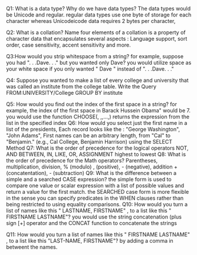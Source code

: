 

Q1: What is a data type? Why do we have data types?
The data types would be Unicode and regular.
 regular data types use one byte of storage for each character whereas Unicodeicode data requires 2 bytes per character,

 Q2: What is a collation? Name four elements of a collation
is a property of character data that encapsulates several aspects : Language support, sort order, case sensitivity, accent sensitivity and more.

Q3:How would you strip whitespace from a string? for example, suppose you had ". . .Dave. . ." but you wanted only Dave?
you would utilize space as your white space if you only wanted  "     Dave       " instead of ". . .Dave. . ."

Q4: Suppose you wanted to make a list of every college and university that was called an institute from the college table. Write the Query
FROM:UNIVERSITY/College
GROUP BY institute

Q5: How would you find out the index of the first space in a string? for example, the index of the first space in Barack Hussein  Obama" would be 7.
you would use the function  CHOOSE(<index>, <expr1>,<expr2>,...,<exprn>) returns the expression from the list in the specified index
Q6: How would you select just the first name in a list of the presidents, Each record looks like the : "George Washington", "John Adams", First names can be an arbitrary length, from "Cal" to "Benjamin." (e.g., Cal College, Benjamin Harrison)
using the SELECT Method
Q7: What is the order of precedence for the logical operators
NOT, AND BETWEEN, IN, LIKE, OR, ASSIGNMENT  highest to lowest
Q8: What is the order of precedence for the Math operators?
Parentheses, multiplication, division, % (modulo)  , (positive), - (negative), addition
+(concatentation), - (subtraction)
Q9: What is the difference between a simple and a searched CASE	 expression?
the simple form is used to compare one value or scalar expression with a list of possible values and return a value for the first match.  the SEARCHED case form is more flexible in the sense you can specify predicates in the WHEN clauses rather than being restricted to using equality comparisons.
Q10: How would you turn a list of names like this " LASTNAME, FIRSTNAME" , to a list like this " FIRSTNAME LASTNAME"?
 you would use the string concatenation (plus sign [+] operator and the CONCAT function to  concatenate the strings

 Q11: How would you turn a list of names like this " FIRSTNAME LASTNAME" , to a list like this "LAST-NAME, FIRSTNAME"?
by adding a comma in betweent the names.
